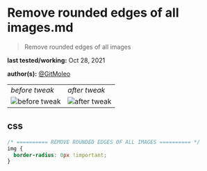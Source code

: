 # Remove rounded edges of all images.md

> Remove rounded edges of all images

**last tested/working:** Oct 28, 2021

**author(s):** [@GitMoleo](https://github.com/GitMoleo)

<table border="0">
 <tr>
    <td><i>before tweak</i></td>
    <td><i>after tweak</i></td>
 </tr>
 <tr>
    <td><img alt="before tweak" src="https://i.imgur.com/Ib4e9Ux.png"></td>
    <td><img alt="after tweak" src="https://i.imgur.com/oixVFxh.png"></td>
 </tr>
</table>

## css

```css
/* ========== REMOVE ROUNDED EDGES OF ALL IMAGES ========== */
img {
  border-radius: 0px !important;
}
```
